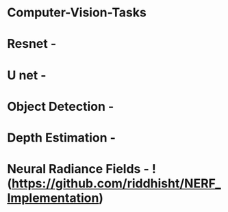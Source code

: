 # Computer-Vision-Tasks

# Resnet - 
# U net - 
# Object Detection - 
# Depth Estimation - 
# Neural Radiance Fields - !(https://github.com/riddhisht/NERF_Implementation)
